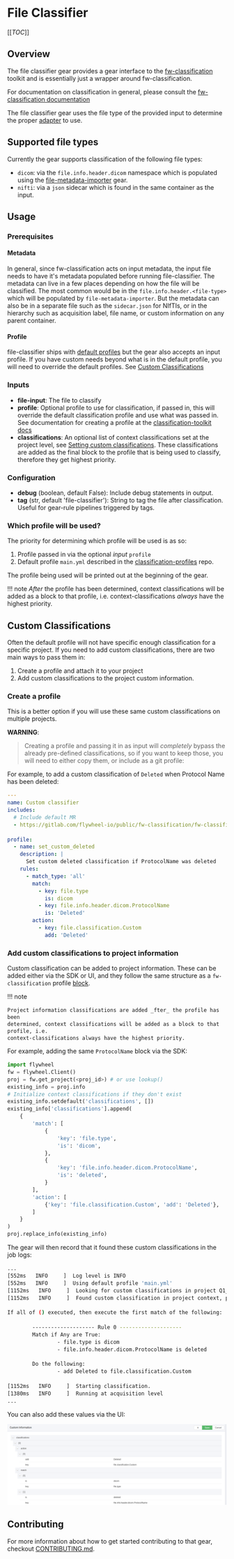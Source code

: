 <!-- markdownlint-disable code-block-style -->
# File Classifier

[[_TOC_]]

## Overview

The file classifier gear provides a gear interface to the
[fw-classification](https://gitlab.com/flywheel-io/public/fw-classification) toolkit
and is essentially just a wrapper around fw-classification.

For documentation on classification in general, please consult the
[fw-classification documentation](https://flywheel-io.gitlab.io/public/fw-classification/fw-classification/)

The file classifier gear uses the file type of the provided input to determine
the proper
[adapter](https://flywheel-io.gitlab.io/public/fw-classification/fw-classification/fw-classification/adapters/)
to use.

## Supported file types

Currently the gear supports classification of the following file types:

* `dicom`: via the `file.info.header.dicom` namespace which is populated using
the
[file-metadata-importer](https://gitlab.com/flywheel-io/flywheel-apps/file-metadata-importer)
gear.
* `nifti`: via a `json` sidecar which is found in the same container as the
input.

## Usage

### Prerequisites

#### Metadata

In general, since fw-classification acts on input metadata, the input file needs to have
it's metadata populated before running file-classifier. The metadata can live in a few
places depending on how the file will be classified.  The most common would be in the
`file.info.header.<file-type>` which will be populated by `file-metadata-importer`.  But
the metadata can also be in a separate file such as the `sidecar.json` for NIfTIs, or in
the hierarchy such as acquisition label, file name, or custom information on any parent
container.

#### Profile

file-classifier ships with [default
profiles](https://gitlab.com/flywheel-io/public/fw-classification/fw-classification-profiles/-/tree/main/profiles)
but the gear also accepts an input profile.  If you have custom needs beyond what is in
the default profile, you will need to override the default profiles. See [Custom
Classifications](#custom-classifications)

### Inputs

* __file-input__: The file to classify
* __profile__: Optional profile to use for classification, if passed in, this
will override the default classification profile and use what was passed in.
See documentation for creating a profile at the
[classification-toolkit
docs](https://flywheel-io.gitlab.io/public/fw-classification/fw-classification/fw-classification/profile/)
* __classifications__: An optional list of context classifications set at the
project level, see
[Setting custom classifications](#custom-classifications).  These
classifications are added as the final block to the profile that is being
used to classify, therefore they get highest priority.

### Configuration

* __debug__ (boolean, default False): Include debug statements in output.
* __tag__ (str, default 'file-classifier'): String to tag the file after
classification. Useful for gear-rule pipelines triggered by tags.

### Which profile will be used?

The priority for determining which profile will be used is as so:

1. Profile passed in via the optional _input_ `profile`
2. Default profile `main.yml` described in the
[classification-profiles](https://gitlab.com/flywheel-io/public/fw-classification/fw-classification-profiles)
repo.

The profile being used will be printed out at the beginning of the gear.

!!! note
    _After_ the profile has been determined, context classifications will be
    added as a block to that profile, i.e. context-classifications _always_ have the
    highest priority.

## Custom Classifications

Often the default profile will not have specific enough classification for a specific
project.  If you need to add custom classifications, there are two main ways to pass
them in:

1. Create a profile and attach it to your project
2. Add custom classifications to the project custom information.

### Create a profile

This is a better option if you will use these same custom classifications on multiple
projects.

__WARNING__:

> Creating a profile and passing it in as input will _completely_ bypass the already
> pre-defined classifications, so if you want to keep those, you will need to either copy
> them, or include as a git profile:

For example, to add a custom classification of `Deleted` when Protocol Name has been
deleted:

```yaml
---
name: Custom classifier
includes:
  # Include default MR
  - https://gitlab.com/flywheel-io/public/fw-classification/fw-classification-profiles$profiles/MR.yaml

profile:
  - name: set_custom_deleted
    description: |
      Set custom deleted classification if ProtocolName was deleted
    rules:
      - match_type: 'all'
        match:
          - key: file.type
            is: dicom
          - key: file.info.header.dicom.ProtocolName
            is: 'Deleted'
        action:
          - key: file.classification.Custom
            add: 'Deleted'
```

### Add custom classifications to project information

Custom classification can be added to project information.  These can be added either
via the SDK or UI, and they follow the same structure as a `fw-classification` profile
[block](https://flywheel-io.gitlab.io/public/fw-classification/fw-classification/fw-classification/profile/#block).

!!! note

    Project information classifications are added _fter_ the profile has been
    determined, context classifications will be added as a block to that profile, i.e.
    context-classifications always have the highest priority.

For example, adding the same `ProtocolName` block via the SDK:

```python
import flywheel
fw = flywheel.Client()
proj = fw.get_project(<proj_id>) # or use lookup()
existing_info = proj.info
# Initialize context classifications if they don't exist
existing_info.setdefault('classifications', [])
existing_info['classifications'].append(
    {
        'match': [
            {
                'key': 'file.type',
                'is': 'dicom',
            },
            {
                'key': 'file.info.header.dicom.ProtocolName',
                'is': 'deleted',
            }
        ],
        'action': [
            {'key': 'file.classification.Custom', 'add': 'Deleted'},
        ]
    }
)
proj.replace_info(existing_info)
```

The gear will then record that it found these custom classifications in the job logs:

```bash
...
[552ms   INFO     ]  Log level is INFO
[552ms   INFO     ]  Using default profile 'main.yml'
[1152ms   INFO     ]  Looking for custom classifications in project Q1_Q2_2022
[1152ms   INFO     ]  Found custom classification in project context, parsed as:

If all of () executed, then execute the first match of the following:

        -------------------- Rule 0 --------------------
        Match if Any are True:
                - file.type is dicom
                - file.info.header.dicom.ProtocolName is deleted

        Do the following:
                - add Deleted to file.classification.Custom

[1152ms   INFO     ]  Starting classification.
[1380ms   INFO     ]  Running at acquisition level
...
```

You can also add these values via the UI:

![Custom Classifications](./docs/images/custom-classifications-ui.png)

## Contributing

For more information about how to get started contributing to that gear,
checkout [CONTRIBUTING.md](CONTRIBUTING.md).
